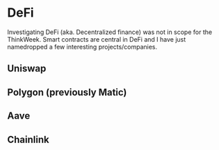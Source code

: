 # DeFi

Investigating DeFi (aka. Decentralized finance) was not in scope for the ThinkWeek. 
Smart contracts are central in DeFi and I have just namedropped a few interesting projects/companies.

## Uniswap

## Polygon (previously Matic)

## Aave

## Chainlink

